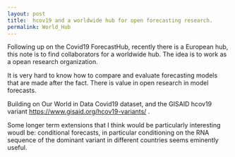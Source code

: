 ```yaml
---
layout: post
title:  hcov19 and a worldwide hub for open forecasting research. 
permalink: World_Hub
---
```



Following up on the Covid19 ForecastHub, recently there is a European hub, this note is to find collaborators for a worldwide hub.  The idea is to work as a opean research organization.

It is very hard to know how to compare and evaluate forecasting models that are made after the fact. There is value in open research in model forecasts. 

Building  on  Our World in Data Covid19 dataset, and the GISAID hcov19 variant  https://www.gisaid.org/hcov19-variants/ .


Some longer term extensions that I think would be particularly interesting woudl be: conditional forecasts, in particular conditioning on the RNA sequence of the dominant variant in different countries seems eminently useful.

